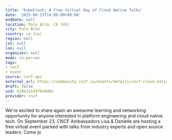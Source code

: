 ```yaml
---
title: 'KubeCrash: A Free Virtual Day of Cloud Native Talks'
date: '2025-09-23T14:00:00+00:00'
endDate: null
location: Palo Alto, CA (US)
city: Palo Alto
country: ca (us)
region: null
lat: null
lon: null
organizer: null
mode: in-person
tags:
- cncf
- event
source: cncf-api
external_url: https://community.cncf.io/events/details/cncf-cloud-native-silicon-valley-presents-kubecrash-a-free-virtual-day-of-cloud-native-talks/
draft: false
uid: b28e1315476e9d8a
provider: cncf
---
```

We're excited to share again an awesome learning and networking opportunity for anyone interested in platform engineering and cloud native tech. On September 23, CNCF Ambassadors Lisa & Danielle are hosting a free virtual event packed with talks from industry experts and open source leaders. Come jo

